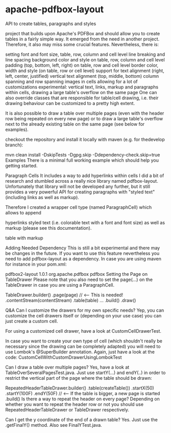 # apache-pdfbox-layout
API to create tables, paragraphs and styles

 project that builds upon Apache's PDFBox and should allow you to create tables in a fairly simple way. It emerged from the need in another project. Therefore, it also may miss some crucial features. Nevertheless, there is:

setting font and font size, table, row, column and cell level
line breaking and line spacing
background color and style on table, row, column and cell level
padding (top, bottom, left, right) on table, row and cell level
border color, width and style (on table, row or cell level)
support for text alignment (right, left, center, justified)
vertical text alignment (top, middle, bottom)
column spanning and row spanning
images in cells
allowing for a lot of customizations
experimental: vertical text, links, markup and paragraphs within cells, drawing a large table's overflow on the same page
One can also override classes that are responsible for table/cell drawing, i.e. their drawing behaviour can be customized to a pretty high extent.

It is also possible to draw a table over multiple pages (even with the header row being repeated on every new page) or to draw a large table's overflow next to the already existing table on the same page (see below for examples).

checkout the repository and install it locally with maven (e.g. for thedevelop branch):

mvn clean install -DskipTests -Dgpg.skip -Ddependency-check.skip=true
Examples
There is a minimal full working example which should help you getting started.

Paragraph Cells
It includes a way to add hyperlinks within cells I did a bit of research and stumbled across a really nice library named pdfbox-layout. Unfortunately that library will not be developed any further, but it still provides a very powerful API for creating paragraphs with "styled text" (including links as well as markup).

Therefore I created a wrapper cell type (named ParagraphCell) which allows to append

hyperlinks
styled text (i.e. colorable text with a font and font size) as well as
markup (please see this documentation).

table with markup

Adding Needed Dependency
This is still a bit experimental and there may be changes in the future. If you want to use this feature nevertheless you need to add pdfbox-layout as a dependency. In case you are using maven for instance in your pom.xml:

<dependency>
    <artifactId>pdfbox2-layout</artifactId>
    <version>1.0.1</version>
    <exclusions>
        <exclusion>
            <groupId>org.apache.pdfbox</groupId>
            <artifactId>pdfbox</artifactId>
        </exclusion>
    </exclusions>
</dependency>
Setting the Page on TableDrawer
Please note that you also need to set the page(...) on the TableDrawer in case you are using a ParagraphCell.

TableDrawer.builder()
    .page(page) // <-- This is needed!
    .contentStream(contentStream)
    .table(table)
    ...
    .build()
    .draw()

Q&A
Can I customize the drawers for my own specific needs?
Yep, you can customize the cell drawers itself or (depending on your use case) you can just create a custom cell.

For using a customized cell drawer, have a look at CustomCellDrawerTest.

In case you want to create your own type of cell (which shouldn't really be necessary since the drawing can be completely adapted) you will need to use Lombok's @SuperBuilder annotation. Again, just have a look at the code: CustomCellWithCustomDrawerUsingLombokTest

Can I draw a table over multiple pages?
Yes, have a look at TableOverSeveralPagesTest.java. Just use startY(...) and endY(..) in order to restrict the vertical part of the page where the table should be drawn:

RepeatedHeaderTableDrawer.builder()
    .table(createTable())
    .startX(50)
    .startY(100F)
    .endY(50F) // <-- If the table is bigger, a new page is started
    .build()
Is there a way to repeat the header on every page?
Depending on whether you want to repeat the header row or not you should use RepeatedHeaderTableDrawer or TableDrawer respectively.

Can I get the y coordinate of the end of a drawn table?
Yes. Just use the .getFinalY() method. Also see FinalYTest.java.
